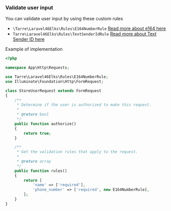 ### Validate user input

You can validate user input by using these custom rules

* `\Tarre\Laravel46Elks\Rules\E164NumberRule` [Read more about e164 here](https://46elks.se/kb/e164)
* `Tarre\Laravel46Elks\Rules\TextSenderIdRule` [Read more about Text Sender ID here](https://46elks.se/kb/text-sender-id)

Example of implementation
```PHP
<?php

namespace App\Http\Requests;

use Tarre\Laravel46Elks\Rules\E164NumberRule;
use Illuminate\Foundation\Http\FormRequest;

class StoreUserRequest extends FormRequest
{
    /**
     * Determine if the user is authorized to make this request.
     *
     * @return bool
     */
    public function authorize()
    {
        return true;
    }

    /**
     * Get the validation rules that apply to the request.
     *
     * @return array
     */
    public function rules()
    {
        return [
            'name' => ['required'],
            'phone_number' => ['required', new E164NumberRule],
        ];
    }
}

```
